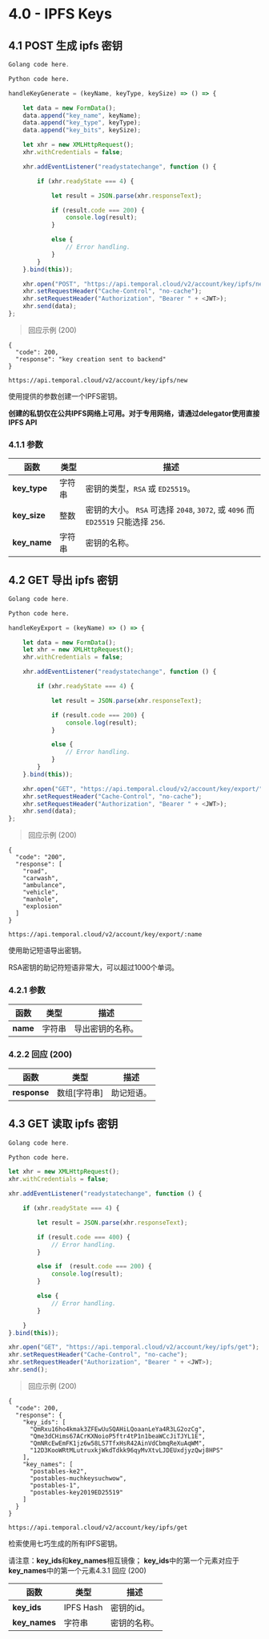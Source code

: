 # 4.0 - IPFS Keys

## 4.1 POST 生成 ipfs 密钥

```go
Golang code here.
```

```python
Python code here.
```

```javascript
handleKeyGenerate = (keyName, keyType, keySize) => () => {

    let data = new FormData();
    data.append("key_name", keyName);
    data.append("key_type", keyType);
    data.append("key_bits", keySize);

    let xhr = new XMLHttpRequest();
    xhr.withCredentials = false;

    xhr.addEventListener("readystatechange", function () {

        if (xhr.readyState === 4) {

            let result = JSON.parse(xhr.responseText);

            if (result.code === 200) {
                console.log(result);
            }

            else {
                // Error handling.
            }
        }
    }.bind(this));

    xhr.open("POST", "https://api.temporal.cloud/v2/account/key/ipfs/new");
    xhr.setRequestHeader("Cache-Control", "no-cache");
    xhr.setRequestHeader("Authorization", "Bearer " + <JWT>);
    xhr.send(data);
};
```

> 回应示例 (200)

```
{
  "code": 200,
  "response": "key creation sent to backend"
}
```

`https://api.temporal.cloud/v2/account/key/ipfs/new`

使用提供的参数创建一个IPFS密钥。

<aside class=“warning”><b>创建的私钥仅在公共IPFS网络上可用。对于专用网络，请通过delegator使用直接IPFS API</b></aside> 


### 4.1.1 参数

| 函数 | 类型 | 描述
|-----------|------|-------------
| <b>key_type</b> | 字符串 | 密钥的类型，`RSA` 或 `ED25519`。
| <b>key_size</b> | 整数 | 密钥的大小。 `RSA` 可选择 `2048`, `3072`, 或 `4096` 而 `ED25519` 只能选择 `256`.
| <b>key_name</b> | 字符串 | 密钥的名称。

## 4.2 GET 导出 ipfs 密钥

```go
Golang code here.
```

```python
Python code here.
```

```javascript
handleKeyExport = (keyName) => () => {

    let data = new FormData();
    let xhr = new XMLHttpRequest();
    xhr.withCredentials = false;

    xhr.addEventListener("readystatechange", function () {

        if (xhr.readyState === 4) {

            let result = JSON.parse(xhr.responseText);

            if (result.code === 200) {
                console.log(result);
            }

            else {
                // Error handling.
            }
        }
    }.bind(this));

    xhr.open("GET", "https://api.temporal.cloud/v2/account/key/export/" + keyName);
    xhr.setRequestHeader("Cache-Control", "no-cache");
    xhr.setRequestHeader("Authorization", "Bearer " + <JWT>);
    xhr.send(data);
};
```

> 回应示例 (200)

```
{
  "code": "200",
  "response": [
    "road",
    "carwash",
    "ambulance",
    "vehicle",
    "manhole",
    "explosion"
  ]
}
```

`https://api.temporal.cloud/v2/account/key/export/:name`

使用助记短语导出密钥。

<aside class=“warning”>RSA密钥的助记符短语非常大，可以超过1000个单词。</aside>

### 4.2.1 参数

| 函数 | 类型 | 描述
|-----------|------|-------------
| <b>name</b> | 字符串 |导出密钥的名称。

### 4.2.2 回应 (200)

| 函数 | 类型 | 描述
|-----------|------|-------------
| <b>response</b> | 数组[字符串] | 助记短语。

## 4.3 GET 读取 ipfs 密钥

```go
Golang code here.
```

```python
Python code here.
```

```javascript
let xhr = new XMLHttpRequest();
xhr.withCredentials = false;

xhr.addEventListener("readystatechange", function () {

    if (xhr.readyState === 4) {

        let result = JSON.parse(xhr.responseText);

        if (result.code === 400) {
            // Error handling.
        }

        else if  (result.code === 200) {
            console.log(result);
        }

        else {
            // Error handling.
        }

    }
}.bind(this));

xhr.open("GET", "https://api.temporal.cloud/v2/account/key/ipfs/get");
xhr.setRequestHeader("Cache-Control", "no-cache");
xhr.setRequestHeader("Authorization", "Bearer " + <JWT>);
xhr.send();
```

> 回应示例 (200)

```
{
  "code": 200,
  "response": {
    "key_ids": [
      "QmRxu16ho4kmak3ZFEwUuSQAHiLQoaanLeYa4R3LG2ozCg",
      "Qme3dCHims67ACrKXNoioP5ftr4tP1n1beaWCcJiTJYL1E",
      "QmNRcEwEmFK1jz6w58LS7TfxHsR42AinVdCbmqReXuAqWM",
      "12D3KooWRtMLutruxkjWkdTdkk96qyMvXtvLJDEUxdjyzQwj8HPS"
    ],
    "key_names": [
      "postables-ke2",
      "postables-muchkeysuchwow",
      "postables-1",
      "postables-key2019ED25519"
    ]
  }
}
```

`https://api.temporal.cloud/v2/account/key/ipfs/get`

检索使用七巧生成的所有IPFS密钥。

<aside class=“warning”>请注意：<b>key_ids</b>和<b>key_names</b>相互镜像； <b>key_ids</b>中的第一个元素对应于<b>key_names</b>中的第一个元素</asid

### 4.3.1 回应 (200)

| 函数 | 类型 | 描述
|-----------|------|-------------
| <b>key_ids</b> | IPFS Hash | 密钥的id。
| <b>key_names</b> | 字符串 | 密钥的名称。
